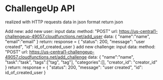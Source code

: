 # ChallengeUp API<br>

realized with HTTP requests
data in json format
return json

Add new:
	add new user:
		input data:
			method: "POST"
			url: https://us-central1-challengeup-49057.cloudfunctions.net/add_user
			data: {
   				"name":"name",
    			"email":"email"
			}
		return:
			response = {
        		"status": 200,
        		"message": "user created",
        		"id": id_of_created_user
    		}
	add new challenge:
		input data:
			method: "POST"
			url: https://us-central1-challengeup-49057.cloudfunctions.net/add_challenge
			data: {
				"name":"name",
   				"task":"task",
   				"tags":["tag", "tag"],
   				"categories":[],
   				"creator_id": "creator_id"
			}
		return:
			response = {
        		"status": 200,
        		"message": "user created",
        		"id": id_of_created_user
    		}

